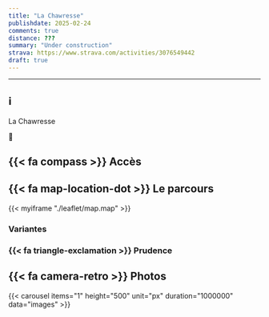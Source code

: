 ```yaml
---
title: "La Chawresse"
publishdate: 2025-02-24
comments: true
distance: ???
summary: "Under construction"
strava: https://www.strava.com/activities/3076549442
draft: true
---
```


-------------

## ℹ️

La Chawresse

🥾

## {{< fa compass >}} Accès

## {{< fa map-location-dot >}} Le parcours

{{< myiframe "./leaflet/map.map" >}}

### Variantes

### {{< fa triangle-exclamation >}} Prudence

## {{< fa camera-retro >}} Photos

{{< carousel items="1" height="500" unit="px" duration="1000000" data="images" >}}



